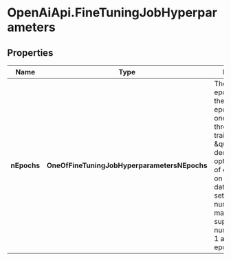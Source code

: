 # OpenAiApi.FineTuningJobHyperparameters

## Properties
Name | Type | Description | Notes
------------ | ------------- | ------------- | -------------
**nEpochs** | **OneOfFineTuningJobHyperparametersNEpochs** | The number of epochs to train the model for. An epoch refers to one full cycle through the training dataset. \&quot;auto\&quot; decides the optimal number of epochs based on the size of the dataset. If setting the number manually, we support any number between 1 and 50 epochs. | 
